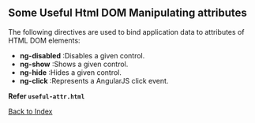 ## Some Useful Html DOM Manipulating attributes

The following directives are used to bind application data to attributes of HTML DOM elements:

- **ng-disabled** :Disables a given control.
- **ng-show** :Shows a given control.
- **ng-hide** :Hides a given control.
- **ng-click** :Represents a AngularJS click event.

**Refer `useful-attr.html`**

[Back to Index](index.md)
